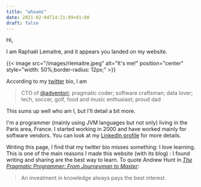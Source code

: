 ```yaml
---
title: "whoami"
date: 2021-02-04T14:21:09+01:00
draft: false
---
```


Hi,

I am Raphaël Lemaitre, and it appears you landed on my website.

{{< image src="/images/rlemaitre.jpeg" alt="It's me!" position="center" style="width: 50%;border-radius: 12px;" >}}

According to my [twitter](https://twitter.com/rlemaitre) bio, I am

> CTO of [@adventori](https://twitter.com/adventori); pragmatic coder; software craftsman; data lover; tech, soccer, golf, food and music enthusiast; proud dad

This sums up well who am I, but I'll detail a bit more.

I'm a programmer (mainly using JVM languages but not only) living in the Paris area, France.
I started working in 2000 and have worked mainly for software vendors.
You can look at my [LinkedIn profile](https://linkedin.com/in/rlemaitre/) for more details.

Writing this page, I find that my twitter bio misses something: I love learning.
This is one of the main reasons I made this website (with its blog) : I found writing and sharing are the best way to learn.
To quote Andrew Hunt in <cite>[The Pragmatic Programmer: From Journeyman to Master](https://www.pragprog.com/titles/tpp20/the-pragmatic-programmer-20th-anniversary-edition/)</cite>:

> An investment in knowledge always pays the best interest.


